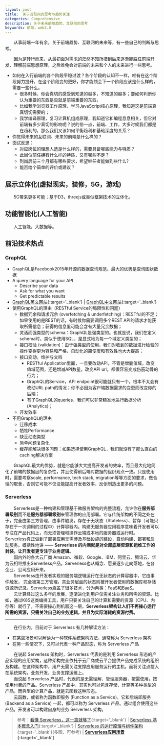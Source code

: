 ```yaml
---
layout: post
title:  关于互联网的思考与趋势关注
categories: Comprehensive
description: 关于未来前端趋势、互联网的思考
keywords: 前端，web3.0
---
```


&emsp;&emsp;从事前端一年有余，关于前端趋势、互联网的未来等，有一些自己的判断与思考。

&emsp;&emsp;因为是转行而来，从最初面对需求的茫然不知所措到后来逐渐能胜任前端开发、理解前端思想原理，之后难免会对前端的未来和个人的未来进行一些思考。
- 如何在入行前端的各个阶段平稳过渡？各个阶段的认知不一样，唯有在这个阶段努力提升，在这个阶段变的更好，你才能领会下一个阶段应该是什么样的，需要一些什么。
   - 很多时候，你会真切的感受到知道的越多，不知道的越多；要如何判断你认为重要的东西是否就是前端重要的东西。
   - 比如我学浏览器工作原理，学习JavaScript核心原理，我知道这是前端真真切切需要的；
   - 我学编译原理，复习计算机组成原理，我知道它和编程息息相关，但它对前端有多少真切的影响呢？说的俗一点，前端、工作，大多时候我们都是在趋利的，那么我们又该如何平衡趋利和基础深度的关系？
- 你觉得未来的互联网、未来的前端是什么样的？
- 面试反思：
   - 对应岗位的理想人选是什么样的，需要具备哪些能力与特质？
   - 此岗位前任拥有什么样的特质，又有哪些不足？
   - 到岗后前三个月都有哪些要求，希望继任者能做到些什么?
   - 能否给个简单的评价或建议？

## 展示立体化(虚拟现实，装修，5G，游戏)
&emsp;&emsp;5G带来更多可能；基于D3，threejs或类似框架技术的立体化。

## 功能智能化(人工智能)
&emsp;&emsp;人工智能，大数据等。

## 前沿技术热点
### GraphQL
- GraphQL是Facebook2015年开源的数据查询规范，最大的优势是查询图状数据
- A query language for your API
   - Describe your data
   - Ask for what you want
   - Get predictable results
- [GraphQL英文网站](https://graphql.org/){:target='_blank'} &#124; [GraphQL中文网站](https://graphql.org.cn/){:target='_blank'}
- 使用GraphQL的理由（RESTful Service的局限性和问题）
   - 数据冗余和请求冗余 (overfetching & underfetching)：RESTful的不足；如果使用的是REST的话，有时候你需要调用多个REST API的请求才能获取所需信息；获得的信息里可能会含有大量冗余数据；
   - 灵活而强类型的schema：GraphQL是强类型的。也就是说，我们在定义schema时，类似于使用SQL，是显式地为每一个域定义类型的；
   - 接口校验 (validation)：由于强类型的使用，我们对收到的数据进行检验的操作变得更为容易和严格，自动化的简便度和有效性也大大提高；
   - 接口变动，维护与文档
      - RESTful Application里面，一旦要改动API，不管是增删值域，改变值域范围，还是增减API数量，改变API url，都很容易变成伤筋动骨的行为；
      - GraphQL的Service，API endpoint很可能就只有一个，根本不太会有改动URL path的情况；你不必因为客户端数据需求的变更而改变你的后端；
      - 有了GraphQL的queries，我们可以非常精准地进行数据分析(Analytics)；
   - 开发效率
- 不用GraphQL的理由
   - 迁移成本
   - 牺牲Performance
   - 缺乏动态类型
   - 简单问题复杂化
   - 缓存能解决很多问题：如果选择使用GraphQL，我们就没有了那么直白的caching解决方案

&emsp;&emsp;GraphQL最大的优势，就是它能够大大提高开发者的效率，而且最大化地简化了前端的数据层的复杂性，并且使得前后端对数据的组织观点一致。只是使用时，需要考察scale, performance, tech stack, migration等等方面的要求，做合理的取舍，否则它可能不仅没能提高开发者效率，反倒制造出更多的问题。

### Serverless
&emsp;&emsp;Serverless是一种构建和管理基于微服务架构的完整流程，允许你在**服务部署级别**而不是**服务器部署级别**来管理你的应用部署。它与传统架构的不同之处在于，完全由第三方管理，由事件触发，存在于无状态（Stateless）、暂存（可能只存在于一次调用的过程中）计算容器内。构建无服务器应用程序意味着开发者可以专注在产品代码上，而无须管理和操作云端或本地的服务器或运行时。Serverless真正做到了部署应用无需涉及基础设施的建设，自动构建、部署和启动服务。概括性地讲 —— **Serverless 的内涵就是对全部底层资源和运维工作的封装，让开发者更专注于业务逻辑**。   
&emsp;&emsp;国内外的各大云厂商 Amazon、微软、Google、IBM、阿里云、腾讯云、华为云相继推出Serverless产品，Serverless也从概念、愿景逐步走向落地，在各企业、公司应用开来。   
&emsp;&emsp;Serverless由开发者实现的服务端逻辑运行在无状态的计算容器中，它由事件触发， 完全被第三方管理，其业务层面的状态则被开发者使用的数据库和存储资源所记录。Serverless涵盖了很多技术，分为两类：FaaS和BaaS。   
&emsp;&emsp;云计算经过这么多年的发展，逐渐进化到用户仅需关注业务和所需的资源。比如，通过K8S这类编排工具，用户只要关注自己的计算和需要的资源（CPU、内存等）就行了，不需要操心到机器这一层。**Serverless架构让人们不再操心运行所需的资源，只需关注自己的业务逻辑，并且为实际消耗的资源付费。**   

---

&emsp;&emsp;在行业内，目前对于 Serverless 有几种解读方法：
   - 在某些场景可以解读为一种软件系统架构方法，通常称为 Serverless 架构
   - 在另一些情况下，又可以代表一种产品形态，称为 Serverless 产品

&emsp;&emsp;在说起 Serverless 架构时，Serverless 代表的是利用 Serverless 形态的产品实现的应用架构，这种架构完全依托于云厂商或云平台提供产品完成系统的组织及构建。在这种架构中，用户无需关注支撑应用服务运行的主机，而将关注点投入在系统架构，业务开发，业务支撑运维上。   
&emsp;&emsp;而说起 Serverless 产品时，代表的是无需理解、管理服务器，按需使用，按使用付费的产品。Serverless 产品中，其实也可以包含存储、计算等多种类型的产品。而典型的计算产品，就是云函数这种形态。   
&emsp;&emsp;云函数，或者称为函数即服务 (Function as a Service)，它和后端即服务 (Backend as a Service) 一起，都可以称为 Serverless 产品。通过组合使用这些产品，开发者可以构建自身的业务 Serverless 架构。
> 参考：[看懂 Serverless，这一篇就够了](https://blog.csdn.net/cc18868876837/article/details/90672971){:target='_blank'} &#124; [Serverless 基本概念入门](https://zhuanlan.zhihu.com/p/78250791){:target='_blank'} &#124; [Serverless 的运行原理与组件架构](https://zhuanlan.zhihu.com/p/79214097){:target='_blank'}(多图，可参考) &#124; **[Serverless应用场景](https://help.aliyun.com/document_detail/65565.html){:target='_blank'}**

